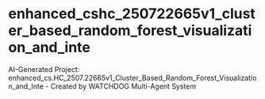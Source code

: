 # enhanced_cshc_250722665v1_cluster_based_random_forest_visualization_and_inte
AI-Generated Project: enhanced_cs.HC_2507.22665v1_Cluster_Based_Random_Forest_Visualization_and_Inte - Created by WATCHDOG Multi-Agent System
